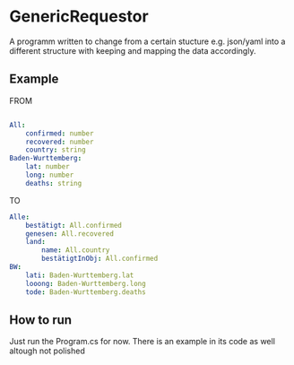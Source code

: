 # GenericRequestor

A programm written to change from a certain stucture e.g. json/yaml into a different structure with keeping and mapping the data accordingly.

## Example

FROM

```yaml

All: 
    confirmed: number
    recovered: number
    country: string
Baden-Wurttemberg: 
    lat: number
    long: number
    deaths: string
```

TO
```yaml
Alle:
    bestätigt: All.confirmed
    genesen: All.recovered
    land: 
        name: All.country
        bestätigtInObj: All.confirmed
BW:
    lati: Baden-Wurttemberg.lat
    looong: Baden-Wurttemberg.long
    tode: Baden-Wurttemberg.deaths

```

## How to run
Just run the Program.cs for now. There is an example in its code as well altough not polished
